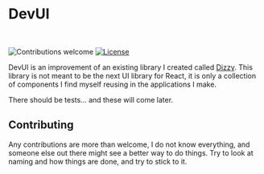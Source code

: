 <p align="center"><h1>DevUI</h1></p>


&nbsp;&nbsp;&nbsp;&nbsp;&nbsp;&nbsp;&nbsp;&nbsp;&nbsp;&nbsp;&nbsp;&nbsp;&nbsp;&nbsp;&nbsp;&nbsp;&nbsp;&nbsp;&nbsp;

![Contributions welcome](https://img.shields.io/badge/contributions-welcome-blueviolet.svg)
[![License](https://img.shields.io/badge/license-GPL--3.0-blue.svg)](https://opensource.org/licenses/GPL-3.0)

DevUI is an improvement of an existing library I created called [Dizzy](https://github.com/dalenapps/dizzy). This library is not meant to be the next UI library for React, it is only a collection of components I find myself reusing in the applications I make.

There should be tests... and these will come later.

## Contributing

Any contributions are more than welcome, I do not know everything, and someone else out there might see a better way to do things. Try to look at naming and how things are done, and try to stick to it.
